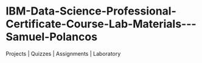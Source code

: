 # IBM-Data-Science-Professional-Certificate-Course-Lab-Materials---Samuel-Polancos
Projects | Quizzes | Assignments | Laboratory

